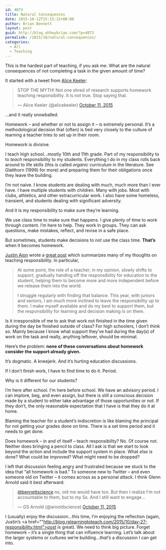 ```yaml
---
id: 4073
title: Natural Consequences
date: 2015-10-12T15:15:12+00:00
author: Brian Bennett
layout: post
guid: http://blog.ohheybrian.com/?p=4073
permalink: /2015/10/natural-consequences/
categories:
  - All
  - Teaching
---
```

This is the hardest part of teaching, if you ask me. What are the natural consequences of not completing a task in the given amount of time?

It started with a tweet from [Alice Keeler](http://www.twitter.com/alicekeeler):

<blockquote class="twitter-tweet" lang="en">
  <p lang="en" dir="ltr">
    STOP THE MYTH! Not one shred of research supports homework teaching responsibility. It is not true. Stop saying that.
  </p>
  
  <p>
    &mdash; Alice Keeler (@alicekeeler) <a href="https://twitter.com/alicekeeler/status/653011529206362112">October 11, 2015</a>
  </p>
</blockquote>



&#8230;and it really snowballed.

Homework &#8211; and whether or not to assign it &#8211; is extremely personal. It&#8217;s a methodological decision that (often) is tied very closely to the culture of learning a teacher tries to set up in their room.

Homework is divisive. 

I teach high school&#8230;mostly 10th and 11th grade. Part of my responsibility to to _teach_ responsibility to my students. Everything I do in my class rolls back around to life skills (this is called _organic curriculum_ in the literature. See Glatthorn (1999) for more) and preparing them for their obligations once they leave the building.

I&#8217;m not naive. I know students are dealing with much, much more than I ever have. I have multiple students with children. Many with jobs. Most with clubs, athletics, and other extracurricular work. I also have some homeless, transient, and students dealing with significant adversity.

And it is my responsibility to make sure they&#8217;re learning.

We use class time to make sure that happens. I give plenty of time to work through content. I&#8217;m here to help. They work in groups. They can ask questions, make mistakes, reflect, and revise in a safe place.

But sometimes, students make decisions to not use the class time. **That&#8217;s** when it becomes homework.

[Justin Aion](http://www.twitter.com/justinaion) wrote a [great post](http://blog.relearningtoteach.com/2015/10/day-27-responsibility.html) which summarizes many of my thoughts on teaching responsibility. In particular,

> At some point, the role of a teacher, in my opinion, slowly shifts to support, gradually handing off the responsibility for education to the student, helping them to become more and more independent before we release them into the world.
> 
> I struggle regularly with finding that balance. This year, with juniors and seniors, I am much more inclined to leave the responsibility up to them. I make myself available and do my best to support them, but the responsibility for learning and decision making is on them.

Is it irresponsible of me to ask that work not finished in the time given during the day be finished outside of class? For high schoolers, I don&#8217;t think so. Mainly because I know what support they&#8217;ve had during the day(s) of work on the task and really, anything leftover, should be minimal.

Here&#8217;s the problem: **none of these conversations about homework consider the support already given.**

It&#8217;s dogmatic. A kneejerk. And it&#8217;s hurting education discussions.

If I don&#8217;t finish work, I have to find time to do it. Period.

Why is it different for our students?

I&#8217;m here after school. I&#8217;m here before school. We have an advisory period. I can implore, beg, and even assign, but there is still a conscious decision made by a student to either take advantage of those opportunities or not. If they don&#8217;t, the only reasonable expectation that I have is that they do it at home.

Blaming the teacher for a student&#8217;s indiscretion is like blaming the principal for not getting your grades done on time. There is a set time period and it needs to get done.

Does homework &#8211; in and of itself &#8211; teach responsibility? No. Of course not. Neither does bringing a pencil to class. All I ask is that we start to look beyond the _action_ and include the support system in place. What _else_ is done? What could be improved? What might need to be dropped?

I left that discussion feeling angry and frustrated because we stuck to the idea that &#8220;all homework is bad.&#8221; To someone new to Twitter &#8211; and even someone old on Twitter &#8211; it comes across as a personal attack. I think Glenn Arnold said it best afterward:

<blockquote class="twitter-tweet" data-conversation="none" data-cards="hidden" data-partner="tweetdeck">
  <p lang="en" dir="ltr">
    <a href="https://twitter.com/bennettscience">@bennettscience</a> no, old me would have too. But then I realize I'm not accountable to them, but to my Ss. And I still want to engage&#8230;
  </p>
  
  <p>
    &mdash; GS Arnold (@arnoldscience) <a href="https://twitter.com/arnoldscience/status/653247121966133249">October 11, 2015</a>
  </p>
</blockquote>



I (usually) enjoy the discussion&#8230;this time, I&#8217;m enjoying the reflection (again, Justin&#8217;s <a href=""http://blog.relearningtoteach.com/2015/10/day-27-responsibility.html">post</a> is great). We need to think big picture. Forget homework &#8211; it&#8217;s a single thing that can influence learning. Let&#8217;s talk about the larger systems or cultures we&#8217;re building&#8230;_that&#8217;s_ a discussion I can get into.